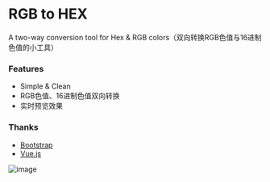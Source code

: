 # RGB to HEX

A two-way conversion tool for Hex & RGB colors（双向转换RGB色值与16进制色值的小工具）

### Features

+ Simple & Clean
+ RGB色值、16进制色值双向转换
+ 实时预览效果

### Thanks

+ [Bootstrap](http://getbootstrap.com/)
+ [Vue.js](http://vuejs.org/)

![image](http://cdn.joboto-public.jobtong.com/a22830121b16c5a39b18f3a44dd33a5de78d9117.png)